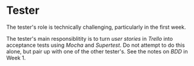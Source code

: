 # Tester

The tester's role is technically challenging, particularly in the first week. 

The tester's main responsiblitity is to turn *user stories* in *Trello* into acceptance tests using *Mocha* and *Supertest*. Do not attempt to do this alone, but pair up with one of the other tester's. See the notes on *BDD* in Week 1.

